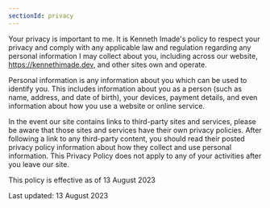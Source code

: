 ```yaml
---
sectionId: privacy
---
```


Your privacy is important to me. It is Kenneth Imade's policy to respect your privacy and comply with any applicable law and regulation regarding any personal information I may collect about you, including across our website, https://kennethimade.dev, and other sites  own and operate.

Personal information is any information about you which can be used to identify you. This includes information about you as a person (such as name, address, and date of birth), your devices, payment details, and even information about how you use a website or online service.

In the event our site contains links to third-party sites and services, please be aware that those sites and services have their own privacy policies. After following a link to any third-party content, you should read their posted privacy policy information about how they collect and use personal information. This Privacy Policy does not apply to any of your activities after you leave our site.

This policy is effective as of 13 August 2023

Last updated: 13 August 2023
